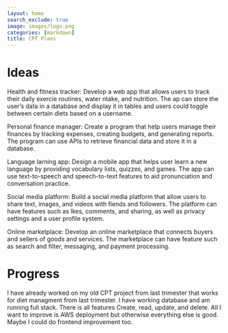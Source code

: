 ```yaml
---
layout: home
search_exclude: true
image: images/logo.png
categories: [markdown]
title: CPT Plans
---
```


# Ideas
Health and fitness tracker: Develop a web app that allows users to track their daily exercie routines, water ntake, and nutrition. The ap can store the user’s data in a database and display it in tables and users could toggle between certain diets based on a username. 

Personal finance manager: Create a program that help users manage their finances by tracking expenses, creating budgets, and generating reports. The program can use APIs to retrieve financial data and store it in a database.

Language larning app: Design a mobile app that helps user learn a new language by providing vocabulary lists, quizzes, and games. The app can use text-to-speech and speech-to-text features to aid pronunciation and conversation practice.

Social media platform: Build a social media platform that allow users to share text, images, and videos with fiends and followers. The platform can have features such as lkes, comments, and sharing, as well as privacy settings and a user profile system.

Online marketplace: Develop an online marketplace that connects buyers and sellers of goods and services. The marketplace can have feature such as search and filter, messaging, and payment processing.

# Progress
I have already worked on my old CPT project from last trimester that works for diet managment from last trimester. I have working database and am running full stack. There is all features Create, read, update, and delete. All I want to improve is AWS deployment but otherwise everything else is good. Maybe I could do frontend improvement too. 
